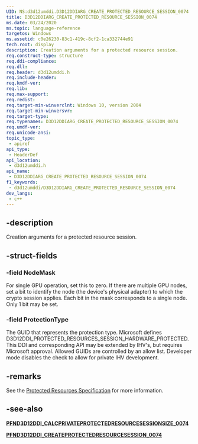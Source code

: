 ```yaml
---
UID: NS:d3d12umddi.D3D12DDIARG_CREATE_PROTECTED_RESOURCE_SESSION_0074
title: D3D12DDIARG_CREATE_PROTECTED_RESOURCE_SESSION_0074
ms.date: 03/24/2020
ms.topic: language-reference
targetos: Windows
ms.assetid: c0e26230-83c1-419c-8cf2-1ca332744e91
tech.root: display
description: Creation arguments for a protected resource session.
req.construct-type: structure
req.ddi-compliance: 
req.dll: 
req.header: d3d12umddi.h
req.include-header: 
req.kmdf-ver: 
req.lib: 
req.max-support: 
req.redist: 
req.target-min-winverclnt: Windows 10, version 2004
req.target-min-winversvr: 
req.target-type: 
req.typenames: D3D12DDIARG_CREATE_PROTECTED_RESOURCE_SESSION_0074
req.umdf-ver: 
req.unicode-ansi: 
topic_type:
 - apiref
api_type:
 - HeaderDef
api_location:
 - d3d12umddi.h
api_name:
 - D3D12DDIARG_CREATE_PROTECTED_RESOURCE_SESSION_0074
f1_keywords:
 - d3d12umddi/D3D12DDIARG_CREATE_PROTECTED_RESOURCE_SESSION_0074
dev_langs:
 - c++
---
```


## -description

Creation arguments for a protected resource session.

## -struct-fields

### -field NodeMask

For single GPU operation, set this to zero. If there are multiple GPU nodes, set a bit to identify the node (the device's physical adapter) to which the crypto session applies. Each bit in the mask corresponds to a single node. Only 1 bit may be set.

### -field ProtectionType

The GUID that represents the protection type. Microsoft defines D3D12DDI_PROTECTED_RESOURCES_SESSION_HARDWARE_PROTECTED. This DDI and corresponding API may be extended by IHV's, but requires Microsoft approval. Allowed GUIDs are controlled by an allow list. Developer mode disables the check to allow for private IHV development.

## -remarks

See the [Protected Resources Specification](https://microsoft.github.io/DirectX-Specs/d3d/ProtectedResources.html) for more information.

## -see-also

[**PFND3D12DDI_CALCPRIVATEPROTECTEDRESOURCESESSIONSIZE_0074**](nc-d3d12umddi-pfnd3d12ddi_calcprivateprotectedresourcesessionsize_0074.md)

[**PFND3D12DDI_CREATEPROTECTEDRESOURCESESSION_0074**](nc-d3d12umddi-pfnd3d12ddi_createprotectedresourcesession_0074.md)
